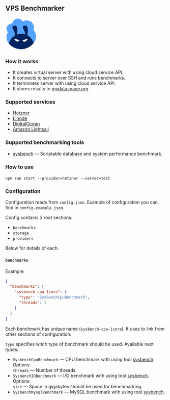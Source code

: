 ## VPS Benchmarker
![Logo](https://raw.githubusercontent.com/fiftin/vpsbenchmarker/master/logo-100.png)

### How it works

* It creates virtual server with using cloud service API.
* It connects to server over SSH and runs benchmarks.
* It terminates server with using cloud service API.
* It stores results to [mydataspace.org](https://mydataspace.org).

### Supported services
* [Hetzner](https://hetzner.cloud)
* [Linode](https://linode.com)
* [DigitalOcean](https://digitalocean.com)
* [Amazon Lightsail](https://lightsail.aws.amazon.com)

### Supported benchmarking tools
* [sysbench](https://github.com/akopytov/sysbench) &mdash; Scriptable database and system performance benchmark.


### How to use

```npm run start --provider=hetzner --server=test```

### Configuration

Configuration reads from ```config.json```. Example of configuration you can find in ```config-example.json```.

Config contains 3 root sections:
* ```benchmarks```
* ```storage```
* ```providers```

Below for details of each.

#### ```benchmarks```
Example:
```json
{
  "benchmarks": {
    "sysbench-cpu-1core": {
      "type": "SysbenchCpuBenchmark",
      "threads": 1
    }
  }
}
```

Each benchmark has unique name (`sysbench-cpu-1core`). It uses to link from other sections of configuration.

`type` specifies witch type of benchmark should be used. Available next types:
* `SysbenchCpuBenchmark` &mdash; CPU benchmark with using tool [sysbench](https://github.com/akopytov/sysbench). <br>
    Options: <br>
    `threads` &mdash; Number of threads.
* `SysbenchIOBenchmark` &mdash; I/O benchmark with using tool [sysbench](https://github.com/akopytov/sysbench). <br>
    Options: <br>
    `size` &mdash; Space in gigabytes should be used for benchmarking.
* `SysbenchMysqlBenchmark` &mdash; MySQL benchmark with using tool [sysbench](https://github.com/akopytov/sysbench). <br>
